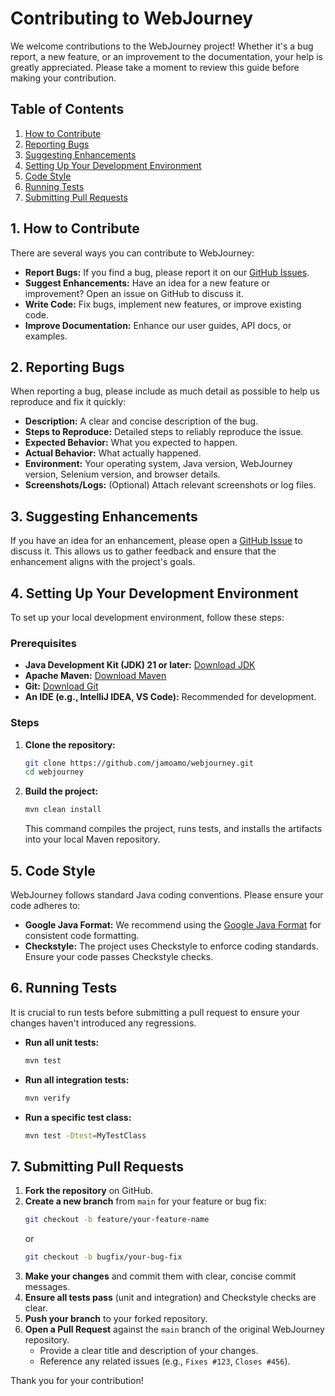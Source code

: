 # Contributing to WebJourney

We welcome contributions to the WebJourney project! Whether it's a bug report, a new feature, or an improvement to the documentation, your help is greatly appreciated. Please take a moment to review this guide before making your contribution.

## Table of Contents

1.  [How to Contribute](#how-to-contribute)
2.  [Reporting Bugs](#reporting-bugs)
3.  [Suggesting Enhancements](#suggesting-enhancements)
4.  [Setting Up Your Development Environment](#setting-up-your-development-environment)
5.  [Code Style](#code-style)
6.  [Running Tests](#running-tests)
7.  [Submitting Pull Requests](#submitting-pull-requests)

## 1. How to Contribute

There are several ways you can contribute to WebJourney:

*   **Report Bugs:** If you find a bug, please report it on our [GitHub Issues](https://github.com/jamoamo/webjourney/issues).
*   **Suggest Enhancements:** Have an idea for a new feature or improvement? Open an issue on GitHub to discuss it.
*   **Write Code:** Fix bugs, implement new features, or improve existing code.
*   **Improve Documentation:** Enhance our user guides, API docs, or examples.

## 2. Reporting Bugs

When reporting a bug, please include as much detail as possible to help us reproduce and fix it quickly:

*   **Description:** A clear and concise description of the bug.
*   **Steps to Reproduce:** Detailed steps to reliably reproduce the issue.
*   **Expected Behavior:** What you expected to happen.
*   **Actual Behavior:** What actually happened.
*   **Environment:** Your operating system, Java version, WebJourney version, Selenium version, and browser details.
*   **Screenshots/Logs:** (Optional) Attach relevant screenshots or log files.

## 3. Suggesting Enhancements

If you have an idea for an enhancement, please open a [GitHub Issue](https://github.com/jamoamo/webjourney/issues) to discuss it. This allows us to gather feedback and ensure that the enhancement aligns with the project's goals.

## 4. Setting Up Your Development Environment

To set up your local development environment, follow these steps:

### Prerequisites

*   **Java Development Kit (JDK) 21 or later:** [Download JDK](https://www.oracle.com/java/technologies/javase-downloads.html)
*   **Apache Maven:** [Download Maven](https://maven.apache.org/download.cgi)
*   **Git:** [Download Git](https://git-scm.com/downloads)
*   **An IDE (e.g., IntelliJ IDEA, VS Code):** Recommended for development.

### Steps

1.  **Clone the repository:**
    ```bash
    git clone https://github.com/jamoamo/webjourney.git
    cd webjourney
    ```
2.  **Build the project:**
    ```bash
    mvn clean install
    ```
    This command compiles the project, runs tests, and installs the artifacts into your local Maven repository.

## 5. Code Style

WebJourney follows standard Java coding conventions. Please ensure your code adheres to:

*   **Google Java Format:** We recommend using the [Google Java Format](https://github.com/google/google-java-format) for consistent code formatting.
*   **Checkstyle:** The project uses Checkstyle to enforce coding standards. Ensure your code passes Checkstyle checks.

## 6. Running Tests

It is crucial to run tests before submitting a pull request to ensure your changes haven't introduced any regressions.

*   **Run all unit tests:**
    ```bash
    mvn test
    ```
*   **Run all integration tests:**
    ```bash
    mvn verify
    ```
*   **Run a specific test class:**
    ```bash
    mvn test -Dtest=MyTestClass
    ```

## 7. Submitting Pull Requests

1.  **Fork the repository** on GitHub.
2.  **Create a new branch** from `main` for your feature or bug fix:
    ```bash
    git checkout -b feature/your-feature-name
    ```
    or
    ```bash
    git checkout -b bugfix/your-bug-fix
    ```
3.  **Make your changes** and commit them with clear, concise commit messages.
4.  **Ensure all tests pass** (unit and integration) and Checkstyle checks are clear.
5.  **Push your branch** to your forked repository.
6.  **Open a Pull Request** against the `main` branch of the original WebJourney repository. 
    *   Provide a clear title and description of your changes.
    *   Reference any related issues (e.g., `Fixes #123`, `Closes #456`).

Thank you for your contribution! 

